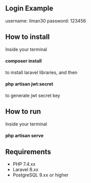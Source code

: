 ## Login Example

username: ilman30
password: 123456

## How to install

Inside your terminal

#### composer install
to install laravel libraries, 
and then
#### php artisan jwt:secret
to generate jwt secret key

## How to run

Inside your terminal
#### php artisan serve

## Requirements

- PHP 7.4.xx
- Laravel 8.xx
- PostgreSQL 9.xx or higher
